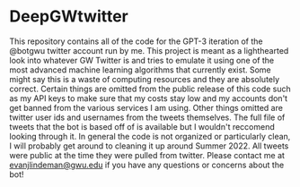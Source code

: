 # DeepGWtwitter
This repository contains all of the code for the GPT-3 iteration of the @botgwu twitter account run by me. This project is meant as a lighthearted look into whatever GW Twitter is and tries to emulate it using one of the most advanced machine learning algorithms that currently exist. Some might say this is a waste of computing resources and they are absolutely correct. Certain things are omitted from the public release of this code such as my API keys to make sure that my costs stay low and my accounts don't get banned from the various services I am using. Other things omitted are twitter user ids and usernames from the tweets themselves. The full file of tweets that the bot is based off of is available but I wouldn't reccomend looking through it. In general the code is not organized or particularly clean, I will probably get around to cleaning it up around Summer 2022. All tweets were public at the time they were pulled from twitter. Please contact me at evanjlindeman@gwu.edu if you have any questions or concerns about the bot!

